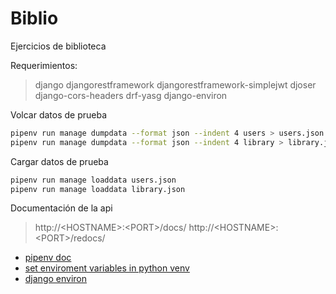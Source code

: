 
# Biblio

Ejercicios de biblioteca


Requerimientos:
> django
> djangorestframework
> djangorestframework-simplejwt
> djoser
> django-cors-headers
> drf-yasg
> django-environ



Volcar datos de prueba
```bash
pipenv run manage dumpdata --format json --indent 4 users > users.json
pipenv run manage dumpdata --format json --indent 4 library > library.json
```

Cargar datos de prueba
```bash
pipenv run manage loaddata users.json
pipenv run manage loaddata library.json
```

Documentación de la api
> http://\<HOSTNAME>:\<PORT>/docs/
> http://\<HOSTNAME>:\<PORT>/redocs/


* [pipenv doc](https://pipenv-es.readthedocs.io/es/latest/)
* [set enviroment variables in python venv](https://www.roelpeters.be/set-environment-variables-in-virtual-environment-python/)
* [django environ](https://django-environ.readthedocs.io/en/latest/)